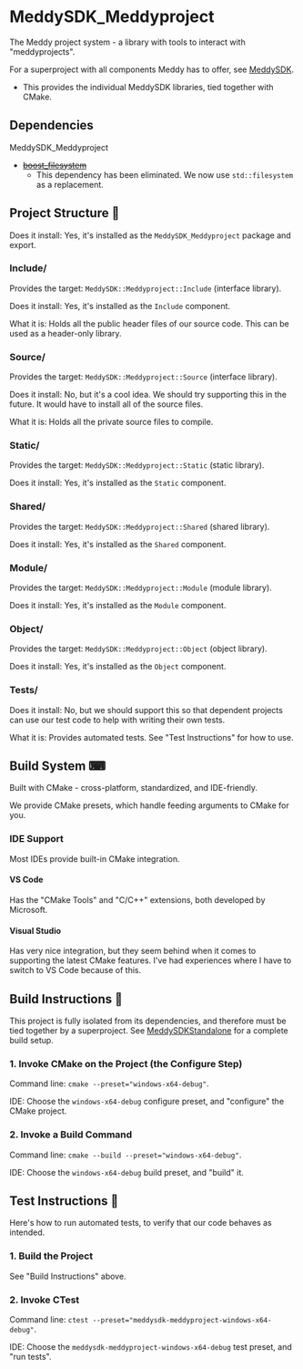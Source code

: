 # MeddySDK_Meddyproject

The Meddy project system - a library with tools to interact with "meddyprojects".

For a superproject with all components Meddy has to offer, see [MeddySDK](https://github.com/ChristianHinko/MeddySDK).
- This provides the individual MeddySDK libraries, tied together with CMake.

## Dependencies

MeddySDK_Meddyproject
- ~~[boost_filesystem](https://github.com/boostorg/filesystem)~~
    - This dependency has been eliminated. We now use `std::filesystem` as a replacement.

## Project Structure 📂

Does it install: Yes, it's installed as the `MeddySDK_Meddyproject` package and export.

### Include/

Provides the target: `MeddySDK::Meddyproject::Include` (interface library).

Does it install: Yes, it's installed as the `Include` component.

What it is: Holds all the public header files of our source code. This can be used as a header-only library.

### Source/

Provides the target: `MeddySDK::Meddyproject::Source` (interface library).

Does it install: No, but it's a cool idea. We should try supporting this in the future. It would have to install all of the source files.

What it is: Holds all the private source files to compile.

### Static/

Provides the target: `MeddySDK::Meddyproject::Static` (static library).

Does it install: Yes, it's installed as the `Static` component.

### Shared/

Provides the target: `MeddySDK::Meddyproject::Shared` (shared library).

Does it install: Yes, it's installed as the `Shared` component.

### Module/

Provides the target: `MeddySDK::Meddyproject::Module` (module library).

Does it install: Yes, it's installed as the `Module` component.

### Object/

Provides the target: `MeddySDK::Meddyproject::Object` (object library).

Does it install: Yes, it's installed as the `Object` component.

### Tests/

Does it install: No, but we should support this so that dependent projects can use our test code to help with writing their own tests.

What it is: Provides automated tests. See "Test Instructions" for how to use.

## Build System ⌨

Built with CMake - cross-platform, standardized, and IDE-friendly.

We provide CMake presets, which handle feeding arguments to CMake for you.

### IDE Support

Most IDEs provide built-in CMake integration.

#### VS Code

Has the "CMake Tools" and "C/C++" extensions, both developed by Microsoft.

#### Visual Studio

Has very nice integration, but they seem behind when it comes to supporting the latest CMake features. I've had experiences where I have to switch to VS Code because of this.

## Build Instructions 🔨

This project is fully isolated from its dependencies, and therefore must be tied together by a superproject. See [MeddySDKStandalone](https://github.com/ChristianHinko/MeddySDKStandalone) for a complete build setup.

### 1. Invoke CMake on the Project (the Configure Step)

Command line: `cmake --preset="windows-x64-debug"`.

IDE: Choose the `windows-x64-debug` configure preset, and "configure" the CMake project.

### 2. Invoke a Build Command

Command line: `cmake --build --preset="windows-x64-debug"`.

IDE: Choose the `windows-x64-debug` build preset, and "build" it.

## Test Instructions 🧪

Here's how to run automated tests, to verify that our code behaves as intended.

### 1. Build the Project

See "Build Instructions" above.

### 2. Invoke CTest

Command line: `ctest --preset="meddysdk-meddyproject-windows-x64-debug"`.

IDE: Choose the `meddysdk-meddyproject-windows-x64-debug` test preset, and "run tests".
